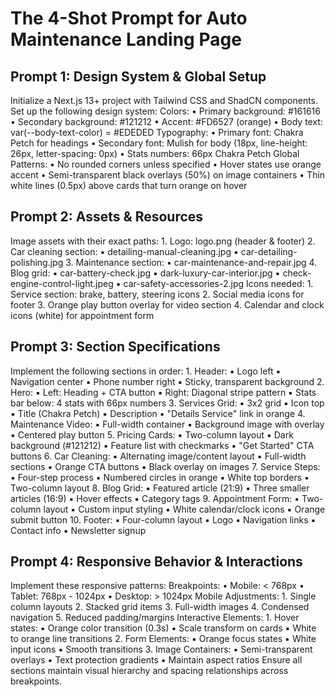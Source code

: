 # The 4-Shot Prompt for Auto Maintenance Landing Page
## Prompt 1: Design System & Global Setup
Initialize a Next.js 13+ project with Tailwind CSS and ShadCN components. Set up the following design system:
Colors:
	•	Primary background: #161616
	•	Secondary background: #121212
	•	Accent: #FD6527 (orange)
	•	Body text: var(--body-text-color) = #EDEDED
Typography:
	•	Primary font: Chakra Petch for headings
	•	Secondary font: Mulish for body (18px, line-height: 26px, letter-spacing: 0px)
	•	Stats numbers: 66px Chakra Petch
Global Patterns:
	•	No rounded corners unless specified
	•	Hover states use orange accent
	•	Semi-transparent black overlays (50%) on image containers
	•	Thin white lines (0.5px) above cards that turn orange on hover
## Prompt 2: Assets & Resources
Image assets with their exact paths:
	1.	Logo: logo.png (header & footer)
	2.	Car cleaning section:
	▪	detailing-manual-cleaning.jpg
	▪	car-detailing-polishing.jpg
	3.	Maintenance section:
	▪	car-maintenance-and-repair.jpg
	4.	Blog grid:
	▪	car-battery-check.jpg
	▪	dark-luxury-car-interior.jpg
	▪	check-engine-control-light.jpeg
	▪	car-safety-accessories-2.jpg
Icons needed:
	1.	Service section: brake, battery, steering icons
	2.	Social media icons for footer
	3.	Orange play button overlay for video section
	4.	Calendar and clock icons (white) for appointment form
## Prompt 3: Section Specifications
Implement the following sections in order:
	1.	Header:
	▪	Logo left
	▪	Navigation center
	▪	Phone number right
	▪	Sticky, transparent background
	2.	Hero:
	▪	Left: Heading + CTA button
	▪	Right: Diagonal stripe pattern
	▪	Stats bar below: 4 stats with 66px numbers
	3.	Services Grid:
	▪	3x2 grid
	▪	Icon top
	▪	Title (Chakra Petch)
	▪	Description
	▪	"Details Service" link in orange
	4.	Maintenance Video:
	▪	Full-width container
	▪	Background image with overlay
	▪	Centered play button
	5.	Pricing Cards:
	▪	Two-column layout
	▪	Dark background (#121212)
	▪	Feature list with checkmarks
	▪	"Get Started" CTA buttons
	6.	Car Cleaning:
	▪	Alternating image/content layout
	▪	Full-width sections
	▪	Orange CTA buttons
	▪	Black overlay on images
	7.	Service Steps:
	▪	Four-step process
	▪	Numbered circles in orange
	▪	White top borders
	▪	Two-column layout
	8.	Blog Grid:
	▪	Featured article (21:9)
	▪	Three smaller articles (16:9)
	▪	Hover effects
	▪	Category tags
	9.	Appointment Form:
	▪	Two-column layout
	▪	Custom input styling
	▪	White calendar/clock icons
	▪	Orange submit button
	10.	Footer:
	▪	Four-column layout
	▪	Logo
	▪	Navigation links
	▪	Contact info
	▪	Newsletter signup
## Prompt 4: Responsive Behavior & Interactions
Implement these responsive patterns:
Breakpoints:
	•	Mobile: < 768px
	•	Tablet: 768px - 1024px
	•	Desktop: > 1024px
Mobile Adjustments:
	1.	Single column layouts
	2.	Stacked grid items
	3.	Full-width images
	4.	Condensed navigation
	5.	Reduced padding/margins
Interactive Elements:
	1.	Hover states:
	▪	Orange color transition (0.3s)
	▪	Scale transform on cards
	▪	White to orange line transitions
	2.	Form Elements:
	▪	Orange focus states
	▪	White input icons
	▪	Smooth transitions
	3.	Image Containers:
	▪	Semi-transparent overlays
	▪	Text protection gradients
	▪	Maintain aspect ratios
Ensure all sections maintain visual hierarchy and spacing relationships across breakpoints.

